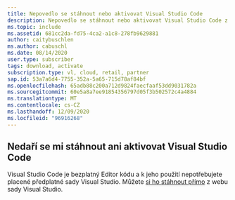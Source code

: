 ```yaml
---
title: Nepovedlo se stáhnout nebo aktivovat Visual Studio Code
description: Nepovedlo se stáhnout nebo aktivovat Visual Studio Code z portálu odběratele.
ms.topic: include
ms.assetid: 681cc2da-fd75-4ca2-a1c8-278fb9629881
author: caitybuschlen
ms.author: cabuschl
ms.date: 08/14/2020
user.type: subscriber
tags: download, activate
subscription.type: vl, cloud, retail, partner
sap.id: 53a7a6d4-7755-352a-5a65-715d78af84bf
ms.openlocfilehash: 65adb88c200a712d9824faecfaaf53dd9031782a
ms.sourcegitcommit: 60e5a8a7ee91854356797d05f3b502572c4a4884
ms.translationtype: MT
ms.contentlocale: cs-CZ
ms.lasthandoff: 12/09/2020
ms.locfileid: "96916268"
---
```

## <a name="im-unable-to-download-or-activate-visual-studio-code"></a>Nedaří se mi stáhnout ani aktivovat Visual Studio Code

Visual Studio Code je bezplatný Editor kódu a k jeho použití nepotřebujete placené předplatné sady Visual Studio. Můžete [si ho stáhnout přímo](https://code.visualstudio.com/download) z webu sady Visual Studio.